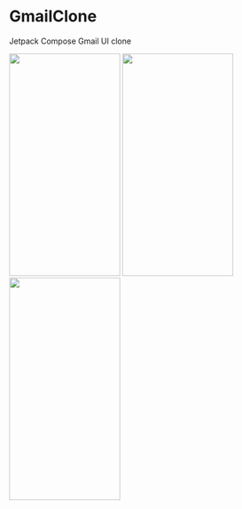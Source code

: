 # GmailClone
Jetpack Compose Gmail UI clone

<div>
  <img src=https://user-images.githubusercontent.com/81194285/156465595-67deb0b0-80a3-4847-93c6-6e46e5b3fed4.png width="200" height="400">
<img src=https://user-images.githubusercontent.com/81194285/156465859-454b1c28-2ac6-4537-8403-5e9a5fd6e1f9.png width="200" height="400">
</div>
 <img src=https://user-images.githubusercontent.com/81194285/156775598-d9b90707-35fc-49a5-b1dc-6a8d0c72034a.png width="200" height="400">
